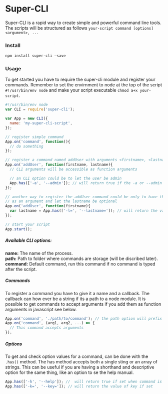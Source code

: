 # Super-CLI

Super-CLI is a rapid way to create simple and powerful command line tools.
The scripts will be structured as follows 
`your-script command [options] <argument>, ...`

### Install
```sh
npm install super-cli —save
```

### Usage 
To get started you have to require the super-cli module and register your commands.
Remember to set the envirnment to node at the top of the script `#!/usr/bin/env node` and make your script executable `chmod a+x your-script`. 
```js
#!/usr/bin/env node
var CLI = require('super-cli');

var App = new CLI({
  name: 'my-super-cli-script',
});

// register simple command
App.on('command', function(){
  // do something
});

// register a command named addUser with arguments <firstname>, <lastname>
App.on('addUser', function(firstname, lastname){
  // CLI arguments will be accessible as function arguments

  // an CLI option could be to let the user be admin
  App.has(['-a', '--admin']); // will return true if the -a or --admin flag is set.
});

// another way to register the addUser command could be only to have the firstname
// as an argument and let the lastname be optional 
App.on('addUser', function(firstname){
  var lastname = App.has(['-l=', '--lastname=']); // will return the value of lastname if its set.
});

// start your script
App.start();
```

##### Available CLI options:
**name:** The name of the process.<br>
**path:** Path to folder where commands are storage (will be discribed later).<br>
**command:** Default command, run this command if no command is typed after the script.<br>

##### Commands
To register a command you have to give it a name and a callback. The callback can how ever be a string if its a path to a node module. It is possible to get commands to accept arguments if you add them as function arguments in javascript see below.
```js
App.on('command', './path/to/command'); // the path option will prefix the string
App.on('command', (arg1, arg2, ...) => {
  // This command accepts arguments
});
```

##### Options
To get and check option values for a command, can be done with the `.has()` method. The has method accepts both a single sting or an array of strings. This can be useful if you are having a shorthand and descriptive option for the same thing, like an option to se the help manual. 

```js
App.has(['-h', '--help']); //  will return true if set when command is run
App.has(['-k=', '--key=']); // will return the value of key if set
```



